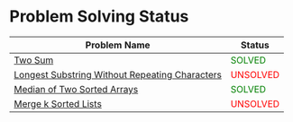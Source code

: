 # Problem Solving Status

| Problem Name | Status     |
|--------------|------------|
| [Two Sum](https://leetcode.com/problems/two-sum) | <span style="color:green">SOLVED</span> |
| [Longest Substring Without Repeating Characters](https://leetcode.com/problems/longest-substring-without-repeating-characters) | <span style="color:red">UNSOLVED</span> |
| [Median of Two Sorted Arrays](https://leetcode.com/problems/median-of-two-sorted-arrays) | <span style="color:green">SOLVED</span> |
| [Merge k Sorted Lists](https://leetcode.com/problems/merge-k-sorted-lists) | <span style="color:red">UNSOLVED</span> |